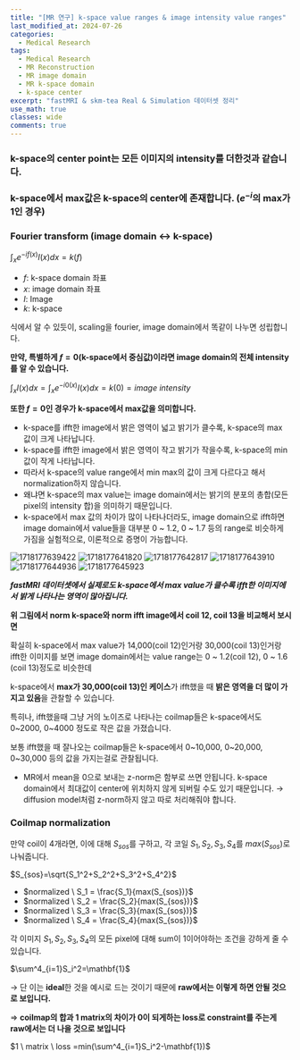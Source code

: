 ```yaml
---
title: "[MR 연구] k-space value ranges & image intensity value ranges"
last_modified_at: 2024-07-26
categories:
  - Medical Research
tags:
  - Medical Research
  - MR Reconstruction
  - MR image domain
  - MR k-space domain
  - k-space center
excerpt: "fastMRI & skm-tea Real & Simulation 데이터셋 정리"
use_math: true
classes: wide
comments: true
---
```


### k-space의 center point는 모든 이미지의 intensity를 더한것과 같습니다.

### k-space에서 max값은 k-space의 center에 존재합니다. $(e^{-i}$의 max가 1인 경우)

### Fourier transform (image domain ↔ k-space)

$\int_xe^{-if(x)}I(x)dx =k(f)$

- $f$: k-space domain 좌표
- $x$: image domain 좌표
- $I$: Image
- $k$: k-space

식에서 알 수 있듯이, scaling을 fourier, image domain에서 똑같이 나누면 성립합니다.

**만약, 특별하게 $f=0$(k-space에서 중심값)이라면 image domain의 전체 intensity를 알 수 있습니다.**

$\int_xI(x)dx=\int_xe^{-i0(x)}I(x)dx =k(0)=image \ intensity$

**또한 $f=0$인 경우가 k-space에서 max값을 의미합니다.**

- k-space를 ifft한 image에서 밝은 영역이 넓고 밝기가 클수록, k-space의 max 값이 크게 나타납니다.
- k-space를 ifft한 image에서 밝은 영역이 작고 밝기가 작을수록, k-space의 min 값이 작게 나타납니다.
- 따라서 k-space의 value range에서 min max의 값이 크게 다르다고 해서 normalization하지 않습니다.
- 왜냐면 k-space의 max value는 image domain에서는 밝기의 분포의 총합(모든 pixel의 intensity 합)을 의미하기 때문입니다.
- k-space에서 max 값의 차이가 많이 나타나더라도, image domain으로 ifft하면 image domain에서 value들을 대부분 0 ~ 1.2, 0 ~ 1.7 등의 range로 비슷하게 가짐을 실험적으로, 이론적으로 증명이 가능합니다.

![1718177639422](https://github.com/sandokim/sandokim.github.io/assets/74639652/d5a48b90-9993-4d87-8552-ff15424385bc)
![1718177641820](https://github.com/sandokim/sandokim.github.io/assets/74639652/a2da711e-6096-483f-ac0f-a272996ad976)
![1718177642817](https://github.com/sandokim/sandokim.github.io/assets/74639652/fc2aa2ca-53e1-457e-a2ed-b4a16d8c1753)
![1718177643910](https://github.com/sandokim/sandokim.github.io/assets/74639652/5048d675-5054-4e5b-b1ac-37f8071493cf)
![1718177644936](https://github.com/sandokim/sandokim.github.io/assets/74639652/4f4bbe16-a026-4a8a-a821-ac4d1197a9ec)
![1718177645923](https://github.com/sandokim/sandokim.github.io/assets/74639652/85f9d46c-1ed0-44f0-92af-3ab065fa03dd)

***fastMRI 데이터셋에서 실제로도 k-space에서 max value가 클수록 ifft한 이미지에서 밝게 나타나는 영역이 많아집니다.***

**위 그림에서 norm k-space와 norm ifft image에서 coil 12, coil 13을 비교해서 보시면**

확실히 k-space에서 max value가 14,000(coil 12)인거랑 30,000(coil 13)인거랑 ifft한 이미지를 보면 image domain에서는 value range는 0 ~ 1.2(coil 12), 0 ~ 1.6 (coil 13)정도로 비슷한데

k-space에서 **max가 30,000(coil 13)인 케이스**가 ifft했을 때 **밝은 영역을 더 많이 가지고 있음**을 관찰할 수 있습니다.

특히나, ifft했을때 그냥 거의 노이즈로 나타나는 coilmap들은 k-space에서도 0~2000, 0~4000 정도로 작은 값을 가졌습니다.

보통 ifft했을 때 잘나오는 coilmap들은 k-space에서 0~10,000, 0~20,000, 0~30,000 등의 값을 가지는걸로 관찰됩니다.

- MR에서 mean을 0으로 보내는 z-norm은 함부로 쓰면 안됩니다. k-space domain에서 최대값이 center에 위치하지 않게 되버릴 수도 있기 때문입니다. → diffusion model처럼 z-norm하지 않고 따로 처리해줘야 합니다.

### Coilmap normalization

만약 coil이 4개라면, 이에 대해 $S_{sos}$를 구하고, 각 코일 $S_1, S_2, S_3, S_4$를 $max(S_{sos})$로 나눠줍니다.

$S_{sos}=\sqrt{S_1^2+S_2^2+S_3^2+S_4^2}$

- $normalized \ S_1 = \frac{S_1}{max(S_{sos})}$
- $normalized \ S_2 = \frac{S_2}{max(S_{sos})}$
- $normalized \ S_3 = \frac{S_3}{max(S_{sos})}$
- $normalized \ S_4 = \frac{S_4}{max(S_{sos})}$

각 이미지 $S_1, S_2, S_3, S_4$의 모든 pixel에 대해 sum이 1이어야하는 조건을 강하게 줄 수 있습니다.

$\sum^4_{i=1}S_i^2=\mathbf{1}$

→ 단 이는 **ideal**한 것을 예시로 드는 것이기 때문에 **raw에서는 이렇게 하면 안될 것으로 보입니다.**

⇒ **coilmap의 합과 1 matrix의 차이가 0이 되게하는 loss로 constraint를 주는게 raw에서는 더 나을 것으로 보입니다**

$1 \ matrix \ loss =min(\sum^4_{i=1}S_i^2-\mathbf{1})$
